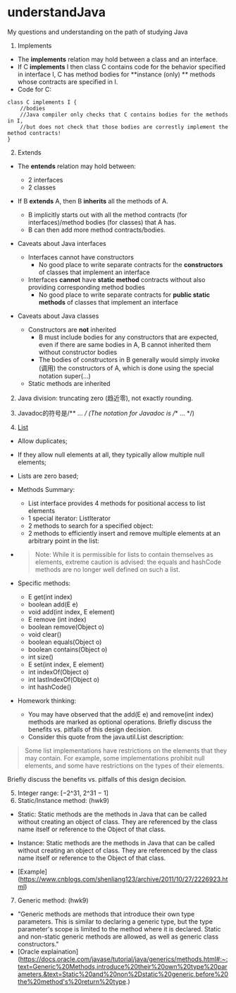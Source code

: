 # understandJava
My questions and understanding on the path of studying Java

1. Implements

- The **implements** relation may hold between a class and an interface.
- If C **implements** I then class C contains code for the behavior specified in interface I, C has method bodies for **instance (only)
** methods whose contracts are specified in I.
- Code for C:
```
class C implements I {
    //bodies 
    //Java compiler only checks that C contains bodies for the methods in I, 
    //but does not check that those bodies are correstly implement the method contracts!
}
```

2. Extends

- The **entends** relation may hold between:
  - 2 interfaces
  - 2 classes
- If B **extends** A, then B **inherits** all the methods of A. 
  - B implicitly starts out with all the method contracts (for interfaces)/method bodies (for classes) that A has.
  - B can then add more method contracts/bodies.
- Caveats about Java interfaces
  - Interfaces cannot have constructors
    - No good place to write separate contracts for the **constructors** of classes that implement an interface
  - Interfaces **cannot** have **static method** contracts without also providing corresponding method bodies
    - No good place to write separate contracts for **public static methods** of classes that implement an interface

- Caveats about Java classes
  - Constructors are **not** inherited
    - B must include bodies for any constructors that are expected, even if there are same bodies in A, B cannot inherited them without constructor bodies
    - The bodies of constructors in B generally would simply invoke (调用) the constructors of A, which is done using the special notation super(...)
  - Static methods are inherited
 
2. Java division: truncating zero (趋近零), not exactly rounding.

3. Javadoc的符号是/** ... */ (The notation for Javadoc is /** ... */)

4. [List](https://docs.oracle.com/javase/7/docs/api/index.html?java/util/List.html)
  - Allow duplicates;
  - If they allow null elements at all, they typically allow multiple null elements;
  - Lists are zero based;
  - Methods Summary:
    - List interface provides 4 methods for positional access to list elements  
    - 1 special iterator: ListIterator
    - 2 methods to search for a specified object:
    - 2 methods to efficiently insert and remove multiple elements at an arbitrary point in the list:    
  - > Note: While it is permissible for lists to contain themselves as elements, extreme caution is advised: the equals and hashCode methods are no longer well defined on such a list.
  - Specific methods:
    - E get(int index)
    - boolean add(E e)
    - void add(int index, E element)
    - E remove (int index)
    - boolean remove(Object o)
    - void clear()
    - boolean equals(Object o)
    - boolean contains(Object o)
    - int size()
    - E set(int index, E element)
    - int indexOf(Object o)
    - int lastIndexOf(Object o)
    - int hashCode()
    
  - Homework thinking:
    - You may have observed that the add(E e) and remove(int index) methods are marked as optional operations. Briefly discuss the benefits vs. pitfalls of this design decision.
    - Consider this quote from the java.util.List description:
> Some list implementations have restrictions on the elements that they may contain. For example, some implementations prohibit null elements, and some have restrictions on the types of their elements.

Briefly discuss the benefits vs. pitfalls of this design decision.

5. Integer range: [−2^31,  2^31 − 1]
6. Static/Instance method: (hwk9)

- Static: Static methods are the methods in Java that can be called without creating an object of class. They are referenced by the class name itself or reference to the Object of that class.

- Instance: Static methods are the methods in Java that can be called without creating an object of class. They are referenced by the class name itself or reference to the Object of that class.

- [Example] (https://www.cnblogs.com/shenliang123/archive/2011/10/27/2226923.html)
7. Generic method: (hwk9)
- "Generic methods are methods that introduce their own type parameters. This is similar to declaring a generic type, but the type parameter's scope is limited to the method where it is declared. Static and non-static generic methods are allowed, as well as generic class constructors."
- [Oracle explaination] (https://docs.oracle.com/javase/tutorial/java/generics/methods.html#:~:text=Generic%20Methods,introduce%20their%20own%20type%20parameters.&text=Static%20and%20non%2Dstatic%20generic,before%20the%20method's%20return%20type.)


   
  
  
